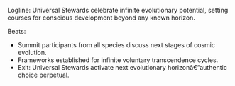 ﻿---
series: 3
novella: 5
file: S3N5_CH13
type: chapter
pov: Universal Stewards
setting: Universal evolution summit - infinite potential
word_target_min: 1201
word_target_max: 2299
status: outline
---
Logline: Universal Stewards celebrate infinite evolutionary potential, setting courses for conscious development beyond any known horizon.

Beats:
- Summit participants from all species discuss next stages of cosmic evolution.
- Frameworks established for infinite voluntary transcendence cycles.
- Exit: Universal Stewards activate next evolutionary horizonâ€”authentic choice perpetual.